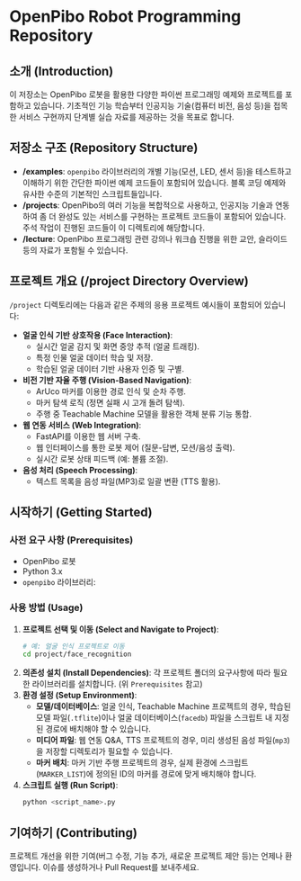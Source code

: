 # OpenPibo Robot Programming Repository

## 소개 (Introduction)

이 저장소는 OpenPibo 로봇을 활용한 다양한 파이썬 프로그래밍 예제와 프로젝트를 포함하고 있습니다. 기초적인 기능 학습부터 인공지능 기술(컴퓨터 비전, 음성 등)을 접목한 서비스 구현까지 단계별 실습 자료를 제공하는 것을 목표로 합니다.


## 저장소 구조 (Repository Structure)

* **/examples**: `openpibo` 라이브러리의 개별 기능(모션, LED, 센서 등)을 테스트하고 이해하기 위한 간단한 파이썬 예제 코드들이 포함되어 있습니다. 블록 코딩 예제와 유사한 수준의 기본적인 스크립트들입니다.
* **/projects**: OpenPibo의 여러 기능을 복합적으로 사용하고, 인공지능 기술과 연동하여 좀 더 완성도 있는 서비스를 구현하는 프로젝트 코드들이 포함되어 있습니다. 주석 작업이 진행된 코드들이 이 디렉토리에 해당합니다.
* **/lecture**: OpenPibo 프로그래밍 관련 강의나 워크숍 진행을 위한 교안, 슬라이드 등의 자료가 포함될 수 있습니다.

## 프로젝트 개요 (/project Directory Overview)

`/project` 디렉토리에는 다음과 같은 주제의 응용 프로젝트 예시들이 포함되어 있습니다:

* **얼굴 인식 기반 상호작용 (Face Interaction)**:
    * 실시간 얼굴 감지 및 화면 중앙 추적 (얼굴 트래킹).
    * 특정 인물 얼굴 데이터 학습 및 저장.
    * 학습된 얼굴 데이터 기반 사용자 인증 및 구별.
* **비전 기반 자율 주행 (Vision-Based Navigation)**:
    * ArUco 마커를 이용한 경로 인식 및 순차 주행.
    * 마커 탐색 로직 (정면 실패 시 고개 돌려 탐색).
    * 주행 중 Teachable Machine 모델을 활용한 객체 분류 기능 통합.
* **웹 연동 서비스 (Web Integration)**:
    * FastAPI를 이용한 웹 서버 구축.
    * 웹 인터페이스를 통한 로봇 제어 (질문-답변, 모션/음성 출력).
    * 실시간 로봇 상태 피드백 (예: 볼륨 조절).
* **음성 처리 (Speech Processing)**:
    * 텍스트 목록을 음성 파일(MP3)로 일괄 변환 (TTS 활용).

## 시작하기 (Getting Started)

### 사전 요구 사항 (Prerequisites)

* OpenPibo 로봇
* Python 3.x
* `openpibo` 라이브러리:

### 사용 방법 (Usage)

1.  **프로젝트 선택 및 이동 (Select and Navigate to Project)**:
    ```bash
    # 예: 얼굴 인식 프로젝트로 이동
    cd project/face_recognition
    ```
3.  **의존성 설치 (Install Dependencies)**: 각 프로젝트 폴더의 요구사항에 따라 필요한 라이브러리를 설치합니다. (위 `Prerequisites` 참고)
4.  **환경 설정 (Setup Environment)**:
    * **모델/데이터베이스**: 얼굴 인식, Teachable Machine 프로젝트의 경우, 학습된 모델 파일(`.tflite`)이나 얼굴 데이터베이스(`facedb`) 파일을 스크립트 내 지정된 경로에 배치해야 할 수 있습니다.
    * **미디어 파일**: 웹 연동 Q&A, TTS 프로젝트의 경우, 미리 생성된 음성 파일(`mp3`)을 저장할 디렉토리가 필요할 수 있습니다.
    * **마커 배치**: 마커 기반 주행 프로젝트의 경우, 실제 환경에 스크립트(`MARKER_LIST`)에 정의된 ID의 마커를 경로에 맞게 배치해야 합니다.
5.  **스크립트 실행 (Run Script)**:
    ```bash
    python <script_name>.py
    ```

## 기여하기 (Contributing)

프로젝트 개선을 위한 기여(버그 수정, 기능 추가, 새로운 프로젝트 제안 등)는 언제나 환영입니다. 이슈를 생성하거나 Pull Request를 보내주세요.
